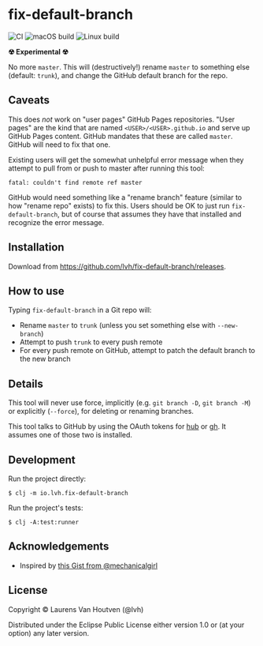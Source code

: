 # fix-default-branch

![CI](https://github.com/lvh/fix-default-branch/workflows/CI/badge.svg)
![macOS build](https://github.com/lvh/fix-default-branch/workflows/macOS%20build/badge.svg)
![Linux build](https://github.com/lvh/fix-default-branch/workflows/Linux%20build/badge.svg)

**☢ Experimental ☢**

No more `master`. This will (destructively!) rename `master` to something else
(default: `trunk`), and change the GitHub default branch for the repo.

## Caveats

This does *not* work on "user pages" GitHub Pages repositories. "User pages" are
the kind that are named `<USER>/<USER>.github.io` and serve up GitHub Pages
content. GitHub mandates that these are called `master`. GitHub will need to fix
that one.

Existing users will get the somewhat unhelpful error message when they attempt
to pull from or push to master after running this tool:

```
fatal: couldn't find remote ref master
```

GitHub would need something like a "rename branch" feature (similar to how
"rename repo" exists) to fix this. Users should be OK to just run
`fix-default-branch`, but of course that assumes they have that installed and
recognize the error message.

## Installation

Download from https://github.com/lvh/fix-default-branch/releases.

## How to use

Typing `fix-default-branch` in a Git repo will:

* Rename `master` to `trunk` (unless you set something else with `--new-branch`)
* Attempt to push `trunk` to every push remote
* For every push remote on GitHub, attempt to patch the default branch to the new branch

## Details

This tool will never use force, implicitly (e.g. `git branch -D`, `git branch
-M`) or explicitly (`--force`), for deleting or renaming branches.

This tool talks to GitHub by using the OAuth tokens for [hub][hub] or [gh][gh].
It assumes one of those two is installed.

[hub]: https://github.com/github/hub
[gh]: https://github.com/cli/cli

## Development

Run the project directly:

    $ clj -m io.lvh.fix-default-branch

Run the project's tests:

    $ clj -A:test:runner

## Acknowledgements

* Inspired by [this Gist from @mechanicalgirl](https://gist.github.com/mechanicalgirl/46cb147f30ced94115f91268885eda99)

## License

Copyright © Laurens Van Houtven (@lvh)

Distributed under the Eclipse Public License either version 1.0 or (at
your option) any later version.
